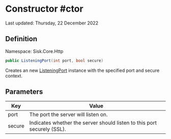 # Constructor #ctor
Last updated: Thursday, 22 December 2022

## Definition
Namespace: Sisk.Core.Http

```csharp
public ListeningPort(int port, bool secure)
```

Creates an new [ListeningPort](/spec/Sisk/Core/Http/ListeningPort) instance with the specified port and secure context.

## Parameters

| Key | Value |
| --- | --- |
| port | The port the server will listen on. | 
| secure | Indicates whether the server should listen to this port securely (SSL). | 

